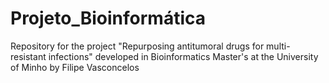 # Projeto_Bioinformática

Repository for the project "Repurposing antitumoral drugs for multi-resistant infections" developed in Bioinformatics Master's at the University of Minho by Filipe Vasconcelos

